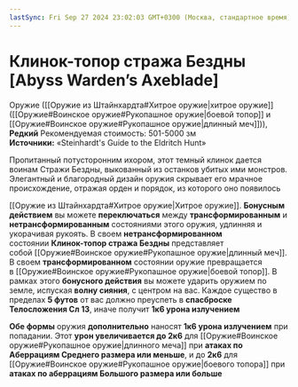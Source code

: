 ```yaml
---
lastSync: Fri Sep 27 2024 23:02:03 GMT+0300 (Москва, стандартное время)
---
```

# Клинок-топор стража Бездны [Abyss Warden’s Axeblade]

Оружие ([[Оружие из Штайнхардта#Хитрое оружие|хитрое оружие]] ([[Оружие#Воинское оружие#Рукопашное оружие|боевой топор]] и [[Оружие#Воинское оружие#Рукопашное оружие|длинный меч]])), **Редкий**
Рекомендуемая стоимость: 501-5000 зм
**Источники:** «Steinhardt's Guide to the Eldritch Hunt»

Пропитанный потусторонним ихором, этот темный клинок дается воинам Стражи Бездны, выкованный из останков убитых ими монстров. Элегантный и благородный дизайн оружия скрывает его мрачное происхождение, отражая орден и порядок, из которого оно появилось

[[Оружие из Штайнхардта#Хитрое оружие|Хитрое оружие]]. **Бонусным действием** вы можете **переключаться** между **трансформированным** и **нетрансформированным** состояниями этого оружия, удлинняя и укорачивая рукоять. В своем **нетрансформированном** состоянии **Клинок-топор стража Бездны** представляет собой [[Оружие#Воинское оружие#Рукопашное оружие|длинный меч]]. В своем **трансформированном** состоянии оружие превращается в [[Оружие#Воинское оружие#Рукопашное оружие|боевой топор]]. В рамках этого **бонусного действия** вы можете ударить оружием по земле, испуская **волну сияния**, с центром на вас. Каждое существо в пределах **5 футов** от вас должно преуспеть в **спасброске Телосложения Сл 13**, иначе получит **1к6 урона излучением**

**Обе формы** оружия **дополнительно** наносят **1к6 урона излучением** при попадании. Этот **урон увеличивается до 2к6** для [[Оружие#Воинское оружие#Рукопашное оружие|длинного меча]] при **атаках по Аберрациям Среднего размера или меньше**, и до **2к6** для [[Оружие#Воинское оружие#Рукопашное оружие|боевого топора]] при **атаках по аберрациям Большого размера или больше**